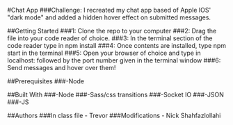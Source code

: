 #Chat App
###Challenge: I recreated my chat app based of Apple IOS' "dark mode" and added a hidden hover effect on submitted messages.

##Getting Started
###1: Clone the repo to your computer
###2: Drag the file into your code reader of choice.
###3: In the terminal section of the code reader type in npm install
###4: Once contents are installed, type npm start in the terminal
###5: Open your browser of choice and type in localhost: followed by the port number given in the terminal window
###6: Send messages and hover over them!

##Prerequisites
###-Node

##Built With
###-Node
###-Sass/css transitions
###-Socket IO
###-JSON
###-JS

##Authors
###In class file - Trevor
###Modifications - Nick Shahfazlollahi
